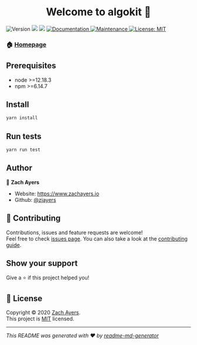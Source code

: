 <h1 align="center">Welcome to algokit 👋</h1>
<p>
  <img alt="Version" src="https://img.shields.io/badge/version-1.0.0-blue.svg?cacheSeconds=2592000" />
  <img src="https://img.shields.io/badge/node-%3E%3D12.18.3-blue.svg" />
  <img src="https://img.shields.io/badge/npm-%3E%3D6.14.7-blue.svg" />
  <a href="https://github.com/zjayers/algokit#readme" target="_blank">
    <img alt="Documentation" src="https://img.shields.io/badge/documentation-yes-brightgreen.svg" />
  </a>
  <a href="https://github.com/zjayers/algokit/graphs/commit-activity" target="_blank">
    <img alt="Maintenance" src="https://img.shields.io/badge/Maintained%3F-yes-green.svg" />
  </a>
  <a href="https://github.com/zjayers/algokit/blob/master/LICENSE" target="_blank">
    <img alt="License: MIT" src="https://img.shields.io/github/license/zjayers/algokit" />
  </a>
</p>

### 🏠 [Homepage](https://zjayers.github.io/algokit/)

## Prerequisites

-   node >=12.18.3
-   npm >=6.14.7

## Install

```sh
yarn install
```

## Run tests

```sh
yarn run test
```

## Author

👤 **Zach Ayers**

-   Website: https://www.zachayers.io
-   Github: [@zjayers](https://github.com/zjayers)

## 🤝 Contributing

Contributions, issues and feature requests are welcome!<br />Feel free to check [issues page](https://github.com/zjayers/algokit/issues). You can also take a look at the [contributing guide](https://github.com/zjayers/algokit/blob/master/CONTRIBUTING.md).

## Show your support

Give a ⭐️ if this project helped you!

## 📝 License

Copyright © 2020 [Zach Ayers](https://github.com/zjayers).<br />
This project is [MIT](https://github.com/zjayers/algokit/blob/master/LICENSE) licensed.

---

_This README was generated with ❤️ by [readme-md-generator](https://github.com/kefranabg/readme-md-generator)_
